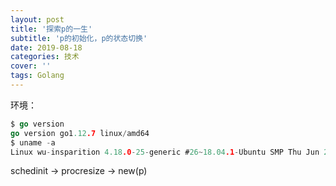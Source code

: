 ```yaml
---
layout: post
title: '探索p的一生'
subtitle: 'p的初始化，p的状态切换'
date: 2019-08-18
categories: 技术
cover: ''
tags: Golang
---
```


环境：
```go
$ go version
go version go1.12.7 linux/amd64
$ uname -a
Linux wu-insparition 4.18.0-25-generic #26~18.04.1-Ubuntu SMP Thu Jun 27 07:28:31 UTC 2019 x86_64 x86_64 x86_64 GNU/Linux
```

schedinit -> procresize -> new(p)